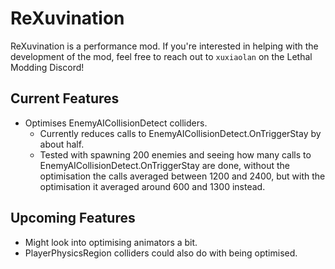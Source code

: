 # ReXuvination

ReXuvination is a performance mod.
If you're interested in helping with the development of the mod, feel free to reach out to `xuxiaolan` on the Lethal Modding Discord!

## Current Features

- Optimises EnemyAICollisionDetect colliders.
  - Currently reduces calls to EnemyAICollisionDetect.OnTriggerStay by about half.
  - Tested with spawning 200 enemies and seeing how many calls to EnemyAICollisionDetect.OnTriggerStay are done, without the optimisation the calls averaged between 1200 and 2400, but with the optimisation it averaged around 600 and 1300 instead.

## Upcoming Features

- Might look into optimising animators a bit.
- PlayerPhysicsRegion colliders could also do with being optimised.
